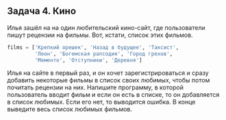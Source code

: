 ## Задача 4. Кино
Илья зашёл на на один любительский кино-сайт, где пользователи пишут рецензии на фильмы. Вот, кстати, список этих фильмов. 

````python
films = ['Крепкий орешек', 'Назад в будущее', 'Таксист', 
         'Леон', 'Богемская рапсодия', 'Город грехов', 
         'Мементо', 'Отступники', 'Деревня']
````

Илья на сайте в первый раз, и он хочет зарегистрироваться и сразу добавить некоторые фильмы в список своих любимых, чтобы потом почитать рецензии на них. Напишите программу, в которой пользователь вводит фильм и если он есть в списке, то он добавляется в список любимых. Если его нет, то выводится ошибка. В конце выведите весь список любимых фильмов.
